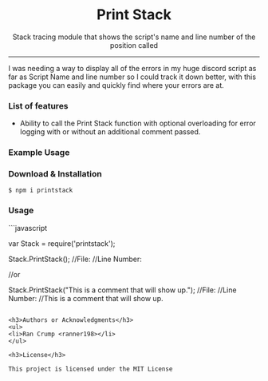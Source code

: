 <h1 align="center">Print Stack</h1>

<p align="center"> Stack tracing module that shows the script's name and line number of the position called </p>

<hr/>

<p>  I was needing a way to display all of the errors in my huge discord script as far as Script Name and line number so I could track it down better, with this package you can easily and quickly find where your errors are at. </p>

<h3> List of features </h3>

<ul>
<li>Ability to call the Print Stack function with optional overloading for error logging with or without an additional comment passed.</li>
</ul>

<h3> Example Usage </h3>


<h3> Download & Installation </h3>

```shell
$ npm i printstack
```
<h3>Usage</h3>
```javascript

var Stack = require('printstack');

Stack.PrintStack();
//File: <The File Name>
//Line Number: <Line Number>

//or

Stack.PrintStack("This is a comment that will show up.");
//File: <The File Name>
//Line Number: <Line Number>
//This is a comment that will show up.
```

<h3>Authors or Acknowledgments</h3>
<ul>
<li>Ran Crump <ranner198></li>
</ul>

<h3>License</h3>

This project is licensed under the MIT License

